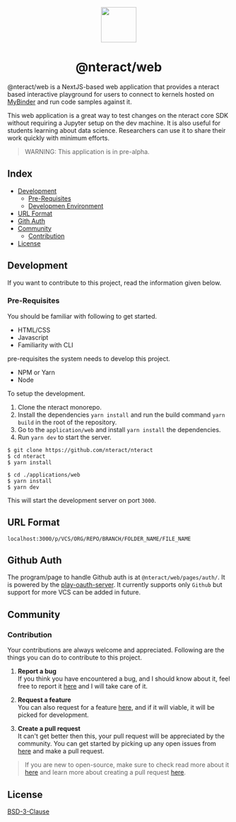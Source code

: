 <p align="center">
<img src="https://avatars0.githubusercontent.com/u/12401040?s=200&v=4" width="80">
<h1 align="center">@nteract/web</h1>
</p>

@nteract/web is a NextJS-based web application that provides a nteract based interactive playground for users to connect to kernels hosted on [MyBinder](https://mybinder.org/) and run code samples against it. 

This web application is a great way to test changes on the nteract core SDK without requiring a Jupyter setup on the dev machine. It is also useful for students learning about data science. Researchers can use it to share their work quickly with minimum efforts.



> WARNING: This application is in pre-alpha.

## Index

- [Development](#development)
  - [Pre-Requisites](#pre-requisites)
  - [Developmen Environment](#development-environment)
- [URL Format](#url-format)
- [Gith Auth](#gith-auth)
- [Community](#community)
  - [Contribution](#contribution)
- [License](#license)

## Development

If you want to contribute to this project, read the information given below.

### Pre-Requisites

You should be familiar with following to get started.

- HTML/CSS
- Javascript
- Familiarity with CLI

pre-requisites the system needs to develop this project.

- NPM or Yarn
- Node

To setup the development.

1. Clone the nteract monorepo.
2. Install the dependencies `yarn install` and run the build command `yarn build` in the root of the repository.
3. Go to the `application/web` and install `yarn install` the dependencies.
4. Run `yarn dev` to start the server.

```
$ git clone https://github.com/nteract/nteract
$ cd nteract 
$ yarn install

$ cd ./applications/web
$ yarn install
$ yarn dev
```

This will start the development server on port `3000`.

## URL Format

```
localhost:3000/p/VCS/ORG/REPO/BRANCH/FOLDER_NAME/FILE_NAME
```

## Github Auth

The program/page to handle Github auth is at `@nteract/web/pages/auth/`. It is powered by the [play-oauth-server](https://github.com/nteract/play-oauth-server/). It currently supports only `Github` but support for more VCS can be added in future.

## Community

### Contribution

 Your contributions are always welcome and appreciated. Following are the things you can do to contribute to this project.

 1. **Report a bug** <br>
 If you think you have encountered a bug, and I should know about it, feel free to report it [here](https://github.com/nteract/nteract/issues/new) and I will take care of it.

 2. **Request a feature** <br>
 You can also request for a feature [here](https://github.com/nteract/nteract/issues/new), and if it will viable, it will be picked for development.

 3. **Create a pull request** <br>
 It can't get better then this, your pull request will be appreciated by the community. You can get started by picking up any open issues from [here](https://github.com/nteract/nteract/issues) and make a pull request.

 > If you are new to open-source, make sure to check read more about it [here](https://www.digitalocean.com/community/tutorial_series/an-introduction-to-open-source) and learn more about creating a pull request [here](https://www.digitalocean.com/community/tutorials/how-to-create-a-pull-request-on-github).


## License

[BSD-3-Clause](https://choosealicense.com/licenses/bsd-3-clause/)
